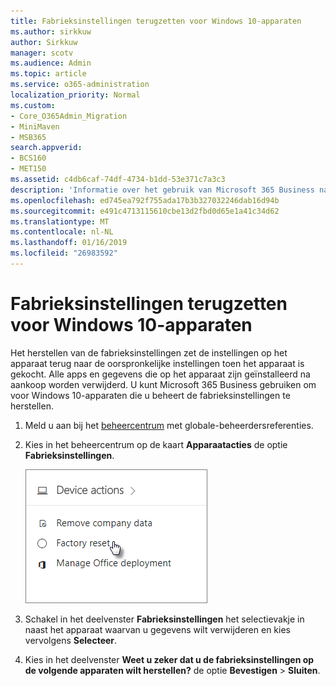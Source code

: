 ```yaml
---
title: Fabrieksinstellingen terugzetten voor Windows 10-apparaten
ms.author: sirkkuw
author: Sirkkuw
manager: scotv
ms.audience: Admin
ms.topic: article
ms.service: o365-administration
localization_priority: Normal
ms.custom:
- Core_O365Admin_Migration
- MiniMaven
- MSB365
search.appverid:
- BCS160
- MET150
ms.assetid: c4db6caf-74df-4734-b1dd-53e371c7a3c3
description: 'Informatie over het gebruik van Microsoft 365 Business naar factory reset uw Windows 10-apparaten. '
ms.openlocfilehash: ed745ea792f755ada17b3b327032246dab16d94b
ms.sourcegitcommit: e491c4713115610cbe13d2fbd0d65e1a41c34d62
ms.translationtype: MT
ms.contentlocale: nl-NL
ms.lasthandoff: 01/16/2019
ms.locfileid: "26983592"
---
```

# <a name="reset-windows-10-devices-to-their-factory-settings"></a>Fabrieksinstellingen terugzetten voor Windows 10-apparaten

Het herstellen van de fabrieksinstellingen zet de instellingen op het apparaat terug naar de oorspronkelijke instellingen toen het apparaat is gekocht. Alle apps en gegevens die op het apparaat zijn geïnstalleerd na aankoop worden verwijderd. U kunt Microsoft 365 Business gebruiken om voor Windows 10-apparaten die u beheert de fabrieksinstellingen te herstellen.
  
1. Meld u aan bij het [beheercentrum](https://aka.ms/bcsportal) met globale-beheerdersreferenties. 
    
2. Kies in het beheercentrum op de kaart **Apparaatacties** de optie **Fabrieksinstellingen**.
    
    ![On the Device actions card, choose Factory reset](media/7caddd12-207e-4c99-b61c-0495fc5f55e3.png)
  
3. Schakel in het deelvenster **Fabrieksinstellingen** het selectievakje in naast het apparaat waarvan u gegevens wilt verwijderen en kies vervolgens **Selecteer**.
    
4. Kies in het deelvenster **Weet u zeker dat u de fabrieksinstellingen op de volgende apparaten wilt herstellen?** de optie **Bevestigen** \> **Sluiten**.
    
  


